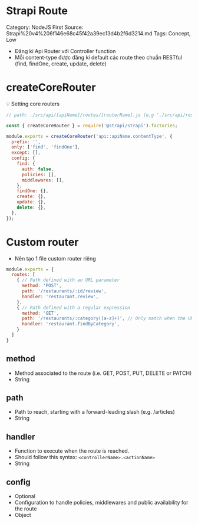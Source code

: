 # Strapi Route

Category: NodeJS
First Source: Strapi%20v4%206f146e68c45f42a39ec13d4b2f6d3214.md
Tags: Concept, Low

- Đăng kí Api Router với Controller function
- Mỗi content-type được đăng kí default các route theo chuẩn RESTful (find, findOne, create, update, delete)

# createCoreRouter

<aside>
💡 Setting core routers

</aside>

```jsx
// path: ./src/api/[apiName]/routes/[routerName].js (e.g './src/api/restaurant/routes/restaurant.js')

const { createCoreRouter } = require('@strapi/strapi').factories;

module.exports = createCoreRouter('api::apiName.contentType', {
  prefix: '',
  only: ['find', 'findOne'],
  except: [],
  config: {
    find: {
      auth: false,
      policies: [],
      middlewares: [],
    },
    findOne: {},
    create: {},
    update: {},
    delete: {},
  },
});
```

# Custom router

- Nên tạo 1 file custom router riêng

```jsx
module.exports = {
  routes: [
    { // Path defined with an URL parameter
      method: 'POST',
      path: '/restaurants/:id/review', 
      handler: 'restaurant.review',
    },
    { // Path defined with a regular expression
      method: 'GET',
      path: '/restaurants/:category([a-z]+)', // Only match when the URL parameter is composed of lowercase letters
      handler: 'restaurant.findByCategory',
    }
  ]
}
```

## method

- Method associated to the route (i.e. GET, POST, PUT, DELETE or PATCH)
- String

## path

- Path to reach, starting with a forward-leading slash (e.g. /articles)
- String

## handler

- Function to execute when the route is reached.
- Should follow this syntax: `<controllerName>.<actionName>`
- String

## config

- Optional
- Configuration to handle policies, middlewares and public availability for the route
- Object